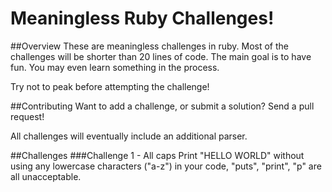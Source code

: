 # Meaningless Ruby Challenges!

##Overview
These are meaningless challenges in ruby. Most of the challenges will be shorter than 20 lines of code. The main goal is to have fun. You may even learn something in the process.

Try not to peak before attempting the challenge!

##Contributing
Want to add a challenge, or submit a solution? Send a pull request!

All challenges will eventually include an additional parser. 

##Challenges
###Challenge 1 - All caps
Print "HELLO WORLD" without using any lowercase characters ("a-z") in your code, "puts", "print", "p" are all unacceptable.
